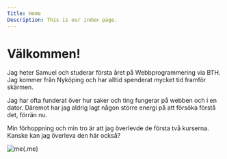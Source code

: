 ```yaml
---
Title: Home
Description: This is our index page.
---
```


Välkommen!
==========================

Jag heter Samuel och studerar första året på Webbprogrammering via BTH. Jag kommer från Nyköping och
har alltid spenderat mycket tid framför skärmen.

Jag har ofta funderat över hur saker och ting fungerar
på webben och i en dator. Däremot har jag aldrig lagt någon större energi på att försöka förstå det, förrän nu.

Min förhoppning och min tro är att jag överlevde de första två kurserna. Kanske kan jag överleva den här också?

![me](image/swvvik.jpg){.me}
